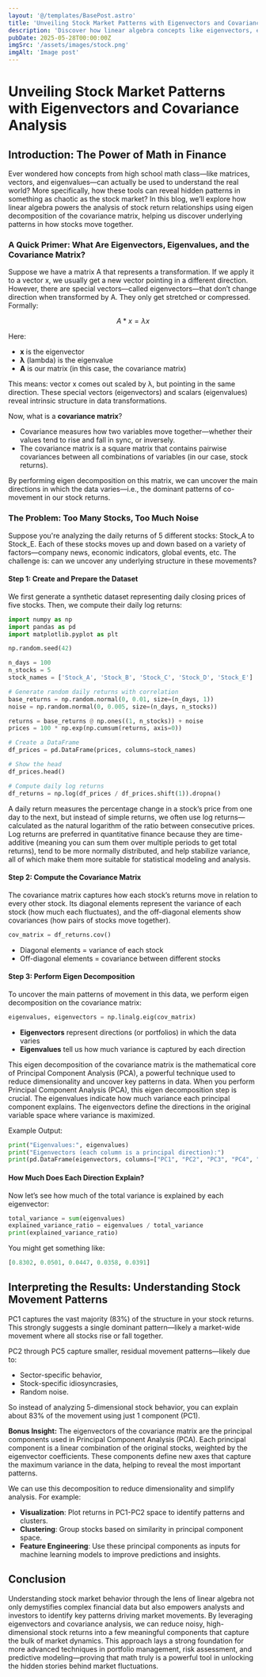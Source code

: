 ```yaml
---
layout: '@/templates/BasePost.astro'
title: 'Unveiling Stock Market Patterns with Eigenvectors and Covariance Analysis'
description: 'Discover how linear algebra concepts like eigenvectors, eigenvalues, and covariance matrices reveal hidden patterns in stock returns. Learn with Python code how to extract dominant trends from multiple stocks using real mathematical tools.'
pubDate: 2025-05-28T00:00:00Z
imgSrc: '/assets/images/stock.png'
imgAlt: 'Image post'
---
```


# Unveiling Stock Market Patterns with Eigenvectors and Covariance Analysis


## Introduction: The Power of Math in Finance

Ever wondered how concepts from high school math class—like matrices, vectors, and eigenvalues—can actually be used to understand the real world? More specifically, how these tools can reveal hidden patterns in something as chaotic as the stock market? In this blog, we’ll explore how linear algebra powers the analysis of stock return relationships using eigen decomposition of the covariance matrix, helping us discover underlying patterns in how stocks move together.

### A Quick Primer: What Are Eigenvectors, Eigenvalues, and the Covariance Matrix?

Suppose we have a matrix A that represents a transformation. If we apply it to a vector x, we usually get a new vector pointing in a different direction. However, there are special vectors—called eigenvectors—that don’t change direction when transformed by A. They only get stretched or compressed. Formally:

$$
A * x = \lambda x
$$

Here:

- **x** is the eigenvector
- **λ** (lambda) is the eigenvalue
- **A** is our matrix (in this case, the covariance matrix)

This means: vector x comes out scaled by λ, but pointing in the same direction. These special vectors (eigenvectors) and scalars (eigenvalues) reveal intrinsic structure in data transformations.

Now, what is a **covariance matrix**?

- Covariance measures how two variables move together—whether their values tend to rise and fall in sync, or inversely.
- The covariance matrix is a square matrix that contains pairwise covariances between all combinations of variables (in our case, stock returns).

By performing eigen decomposition on this matrix, we can uncover the main directions in which the data varies—i.e., the dominant patterns of co-movement in our stock returns.

### The Problem: Too Many Stocks, Too Much Noise

Suppose you're analyzing the daily returns of 5 different stocks: Stock_A to Stock_E. Each of these stocks moves up and down based on a variety of factors—company news, economic indicators, global events, etc. The challenge is: can we uncover any underlying structure in these movements?

#### Step 1: Create and Prepare the Dataset

We first generate a synthetic dataset representing daily closing prices of five stocks. Then, we compute their daily log returns:

``` python 
import numpy as np
import pandas as pd
import matplotlib.pyplot as plt

np.random.seed(42)

n_days = 100
n_stocks = 5
stock_names = ['Stock_A', 'Stock_B', 'Stock_C', 'Stock_D', 'Stock_E']

# Generate random daily returns with correlation
base_returns = np.random.normal(0, 0.01, size=(n_days, 1))
noise = np.random.normal(0, 0.005, size=(n_days, n_stocks)) 

returns = base_returns @ np.ones((1, n_stocks)) + noise
prices = 100 * np.exp(np.cumsum(returns, axis=0))

# Create a DataFrame
df_prices = pd.DataFrame(prices, columns=stock_names)

# Show the head
df_prices.head()

# Compute daily log returns
df_returns = np.log(df_prices / df_prices.shift(1)).dropna()
```

A daily return measures the percentage change in a stock’s price from one day to the next, but instead of simple returns, we often use log returns—calculated as the natural logarithm of the ratio between consecutive prices. Log returns are preferred in quantitative finance because they are time-additive (meaning you can sum them over multiple periods to get total returns), tend to be more normally distributed, and help stabilize variance, all of which make them more suitable for statistical modeling and analysis.

#### Step 2: Compute the Covariance Matrix

The covariance matrix captures how each stock’s returns move in relation to every other stock. Its diagonal elements represent the variance of each stock (how much each fluctuates), and the off-diagonal elements show covariances (how pairs of stocks move together).

``` python
cov_matrix = df_returns.cov()
```
- Diagonal elements = variance of each stock
- Off-diagonal elements = covariance between different stocks

#### Step 3: Perform Eigen Decomposition

To uncover the main patterns of movement in this data, we perform eigen decomposition on the covariance matrix:

``` python
eigenvalues, eigenvectors = np.linalg.eig(cov_matrix)
```

- **Eigenvectors** represent directions (or portfolios) in which the data varies
- **Eigenvalues** tell us how much variance is captured by each direction

This eigen decomposition of the covariance matrix is the mathematical core of Principal Component Analysis (PCA), a powerful technique used to reduce dimensionality and uncover key patterns in data. When you perform  Principal Component Analysis (PCA), this eigen decomposition step is crucial. The eigenvalues indicate how much variance each principal component explains. The eigenvectors define the directions in the original variable space where variance is maximized.


Example Output:

``` python
print("Eigenvalues:", eigenvalues)
print("Eigenvectors (each column is a principal direction):")
print(pd.DataFrame(eigenvectors, columns=["PC1", "PC2", "PC3", "PC4", "PC5"], index=df_returns.columns))
```

#### How Much Does Each Direction Explain?

Now let’s see how much of the total variance is explained by each eigenvector:

``` python
total_variance = sum(eigenvalues)
explained_variance_ratio = eigenvalues / total_variance
print(explained_variance_ratio)
```

You might get something like:

``` python
[0.8302, 0.0501, 0.0447, 0.0358, 0.0391]
```

## Interpreting the Results: Understanding Stock Movement Patterns
PC1 captures the vast majority (83%) of the structure in your stock returns. This strongly suggests a single dominant pattern—likely a market-wide movement where all stocks rise or fall together.

PC2 through PC5 capture smaller, residual movement patterns—likely due to:

- Sector-specific behavior,
- Stock-specific idiosyncrasies,
- Random noise.

So instead of analyzing 5-dimensional stock behavior, you can explain about 83% of the movement using just 1 component (PC1).

**Bonus Insight:** The eigenvectors of the covariance matrix are the principal components used in Principal Component Analysis (PCA). Each principal component is a linear combination of the original stocks, weighted by the eigenvector coefficients. These components define new axes that capture the maximum variance in the data, helping to reveal the most important patterns.

We can use this decomposition to reduce dimensionality and simplify analysis. For example:

- **Visualization**: Plot returns in PC1-PC2 space to identify patterns and clusters.
- **Clustering**: Group stocks based on similarity in principal component space.
- **Feature Engineering**: Use these principal components as inputs for machine learning models to improve predictions and insights.


## Conclusion

Understanding stock market behavior through the lens of linear algebra not only demystifies complex financial data but also empowers analysts and investors to identify key patterns driving market movements. By leveraging eigenvectors and covariance analysis, we can reduce noisy, high-dimensional stock returns into a few meaningful components that capture the bulk of market dynamics. This approach lays a strong foundation for more advanced techniques in portfolio management, risk assessment, and predictive modeling—proving that math truly is a powerful tool in unlocking the hidden stories behind market fluctuations.
